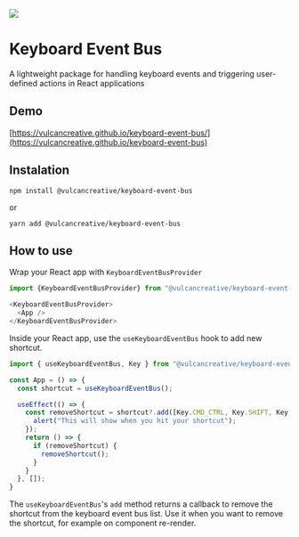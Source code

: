 <a target="_blank" href="https://www.npmjs.com/package/@vulcancreative/keyboard-event-bus"><img src="https://img.shields.io/npm/v/@vulcancreative/keyboard-event-bus" /></a>

# Keyboard Event Bus
A lightweight package for handling keyboard events and triggering user-defined actions in React applications

## Demo
[https://vulcancreative.github.io/keyboard-event-bus/](https://vulcancreative.github.io/keyboard-event-bus)

## Instalation
```
npm install @vulcancreative/keyboard-event-bus
```

or 

```
yarn add @vulcancreative/keyboard-event-bus
```

## How to use
Wrap your React app with `KeyboardEventBusProvider`

```js
import {KeyboardEventBusProvider} from "@vulcancreative/keyboard-event-bus";

<KeyboardEventBusProvider>
  <App />
</KeyboardEventBusProvider>
```

Inside your React app, use the `useKeyboardEventBus` hook to add new shortcut.

```js
import { useKeyboardEventBus, Key } from "@vulcancreative/keyboard-event-bus";

const App = () => {
  const shortcut = useKeyboardEventBus();

  useEffect(() => {
    const removeShortcut = shortcut?.add([Key.CMD_CTRL, Key.SHIFT, Key.CHAR_K], () => {
      alert("This will show when you hit your shortcut");
    });
    return () => {
      if (removeShortcut) {
        removeShortcut();
      }
    }
  }, []);
}
```

The `useKeyboardEventBus`'s `add` method returns a callback to remove the shortcut from the keyboard event bus list.
Use it when you want to remove the shortcut, for example on component re-render.
